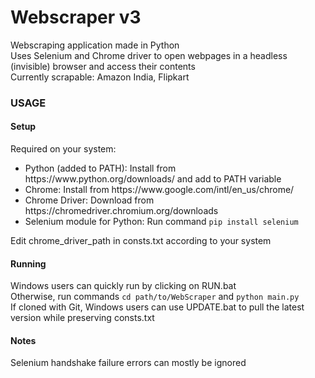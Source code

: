 <h1>Webscraper v3</h1>
Webscraping application made in Python<br>
Uses Selenium and Chrome driver to open webpages in a headless (invisible) browser and access their contents<br>
Currently scrapable: Amazon India, Flipkart<br>
<h3>USAGE</h3>
<h4>Setup</h4>
Required on your system:<br>
<ul>
  <li>Python (added to PATH): Install from https://www.python.org/downloads/ and add to PATH variable</li>
  <li>Chrome: Install from https://www.google.com/intl/en_us/chrome/</li>
  <li>Chrome Driver: Download from https://chromedriver.chromium.org/downloads</li>
  <li>Selenium module for Python: Run command <code>pip install selenium</code></li>
</ul>
Edit chrome_driver_path in consts.txt according to your system<br>
<h4>Running</h4>
Windows users can quickly run by clicking on RUN.bat<br>
Otherwise, run commands <code>cd path/to/WebScraper</code> and <code>python main.py</code><br>
If cloned with Git, Windows users can use UPDATE.bat to pull the latest version while preserving consts.txt<br>
<h4>Notes</h4>
Selenium handshake failure errors can mostly be ignored<br><br>
